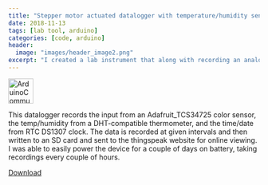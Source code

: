 ```yaml
---
title: "Stepper motor actuated datalogger with temperature/humidity sensor."
date: 2018-11-13
tags: [lab tool, arduino]
categories: [code, arduino]
header:
  image: "images/header_image2.png"
excerpt: "I created a lab instrument that along with recording an analog input, recorded time/date/temp/humidity."
---
```

<img src="{{ site.url }}{{site.baseurl }}/images/ArduinoCommunityLogo.png" alt=" ArduinoCommunityLogo" width="50"/>

This datalogger records the input from an Adafruit_TCS34725 color sensor, the temp/humidity from a DHT-compatible thermometer, and the time/date from RTC DS1307 clock. The data is recorded at given intervals and then written to an SD card and sent to the thingspeak website for online viewing. I was able to easily power the device for a couple of days on battery, taking recordings every couple of hours.

[Download](https://github.com/scotttmoen/code)
